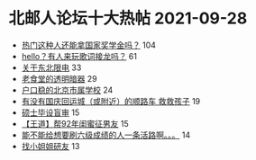 # 北邮人论坛十大热帖 2021-09-28

- [热门这种人还能拿国家奖学金吗？](https://bbs.byr.cn/article/Talking/6302768) 104
- [hello？有人来玩歌词接龙吗？](https://bbs.byr.cn/article/KaraOK/109869) 61
- [关于东北限电](https://bbs.byr.cn/article/Picture/3299966) 33
- [老食堂的透明暗器](https://bbs.byr.cn/article/Food/515808) 29
- [户口稳的北京市属学校](https://bbs.byr.cn/article/Job/2142049) 24
- [有没有国庆回运城（或附近）的顺路车 救救孩子](https://bbs.byr.cn/article/Shanxi/211164) 19
- [硕士毕设盲审](https://bbs.byr.cn/article/Paper/45379) 15
- [【王道】帮92年闺蜜征男友](https://bbs.byr.cn/article/Friends/2003870) 15
- [能不能给想要刷六级成绩的人一条活路啊。。。](https://bbs.byr.cn/article/EnglishBar/75176) 14
- [找小姐姐研友](https://bbs.byr.cn/article/AimGraduate/1211617) 13


